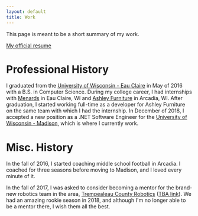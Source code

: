 ```yaml
---
layout: default
title: Work
---
```

This page is meant to be a short summary of my work.

[My official resume](https://drive.google.com/file/d/1x1z0Aw5SunUzic7Nyu6AcWDrkP1YK7xN/view?usp=sharing)

# Professional History

I graduated from the [University of Wisconsin - Eau Claire](https://uwec.edu) in May of 2016 with a B.S. in Computer Science. During my college career, I had internships with [Menards](https://www.menards.com/main/home.html) in Eau Claire, WI and [Ashley Furniture](https://www.ashleyfurnitureindustriesinc.com/) in Arcadia, WI. After graduation, I started working full-time as a developer for Ashley Furniture on the same team with which I had the internship. In December of 2018, I accepted a new position as a .NET Software Engineer for the [University of Wisconsin - Madison](https://www.wisc.edu/), which is where I currently work.

# Misc. History

In the fall of 2016, I started coaching middle school football in Arcadia. I coached for three seasons before moving to Madison, and I loved every minute of it.

In the fall of 2017, I was asked to consider becoming a mentor for the brand-new robotics team in the area, [Trempealeau County Robotics](https://www.tcrobotics.tech/) ([TBA link](https://www.thebluealliance.com/team/7021)). We had an amazing rookie season in 2018, and although I'm no longer able to be a mentor there, I wish them all the best.